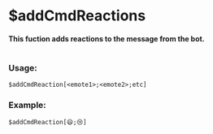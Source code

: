 # $addCmdReactions

#### This fuction adds reactions to the message from the bot.

#

### Usage:
`$addCmdReaction[<emote1>;<emote2>;etc]`
### Example:
`$addCmdReaction[😄;😢]`

</br>
